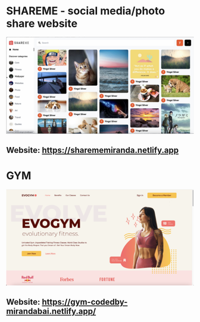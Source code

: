 # SHAREME - social media/photo share website
![Screenshot](assets/Screenshot.png)

## Website: https://sharememiranda.netlify.app
# GYM
![Screenshot 2023-02-21 at 9.17.49 PM](assets/Screenshot%202023-02-21%20at%209.17.49%20PM.png)
## Website: https://gym-codedby-mirandabai.netlify.app/
